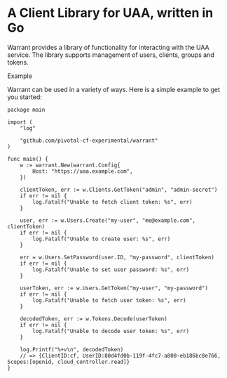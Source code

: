 # A Client Library for UAA, written in Go
Warrant provides a library of functionality for interacting with the UAA service.
The library supports management of users, clients, groups and tokens.

Example

Warrant can be used in a variety of ways. Here is a simple example to get you started:

```golang
package main

import (
	"log"

	"github.com/pivotal-cf-experimental/warrant"
)

func main() {
	w := warrant.New(warrant.Config{
		Host: "https://uaa.example.com",
	})

	clientToken, err := w.Clients.GetToken("admin", "admin-secret")
	if err != nil {
		log.Fatalf("Unable to fetch client token: %s", err)
	}

	user, err := w.Users.Create("my-user", "me@example.com", clientToken)
	if err != nil {
		log.Fatalf("Unable to create user: %s", err)
	}

	err = w.Users.SetPassword(user.ID, "my-password", clientToken)
	if err != nil {
		log.Fatalf("Unable to set user password: %s", err)
	}

	userToken, err := w.Users.GetToken("my-user", "my-password")
	if err != nil {
		log.Fatalf("Unable to fetch user token: %s", err)
	}

	decodedToken, err := w.Tokens.Decode(userToken)
	if err != nil {
		log.Fatalf("Unable to decode user token: %s", err)
	}

	log.Printf("%+v\n", decodedToken)
	// => {ClientID:cf, UserID:80d4fd0b-119f-4fc7-a800-eb186bc8e766, Scopes:[openid, cloud_controller.read]}
}
```
